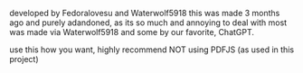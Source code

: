 developed by Fedoralovesu and Waterwolf5918
this was made 3 months ago and purely adandoned, as its so much and annoying to deal with
most was made via Waterwolf5918 and some by our favorite, ChatGPT.

use this how you want, highly recommend NOT using PDFJS (as used in this project)
